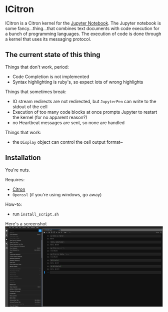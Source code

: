 # ICitron

ICitron is a Citron kernel for the [Jupyter Notebook]().
The Jupyter notebook is some fancy...thing...that combines text documents with code execution for a bunch of programming languages.
The execution of code is done through a kernel that uses its messaging protocol.

## The current state of this thing

Things that don't work, period:
+ Code Completion is not implemented
+ Syntax highlighting is ruby's, so expect lots of wrong highlights


Things that sometimes break:
+ IO stream redirects are not redirected, but `JupyterPen` can write to the stdout of the cell
+ Execution of too many code blocks at once prompts Jupyter to restart the kernel (for no apparent reason?)
+ no Heartbeat messages are sent, so none are handled


Things that work:
+ the `Display` object can control the cell output format~

## Installation
You're nuts.

Requires:

+ [Citron](https://github.com/alimpfard/citron)
+ `Openssl` (if you're using windows, go away)

How-to:
+ run `install_script.sh`

Here's a screenshot
![Screenshot: Hello](images/screenshot-hello.png)
